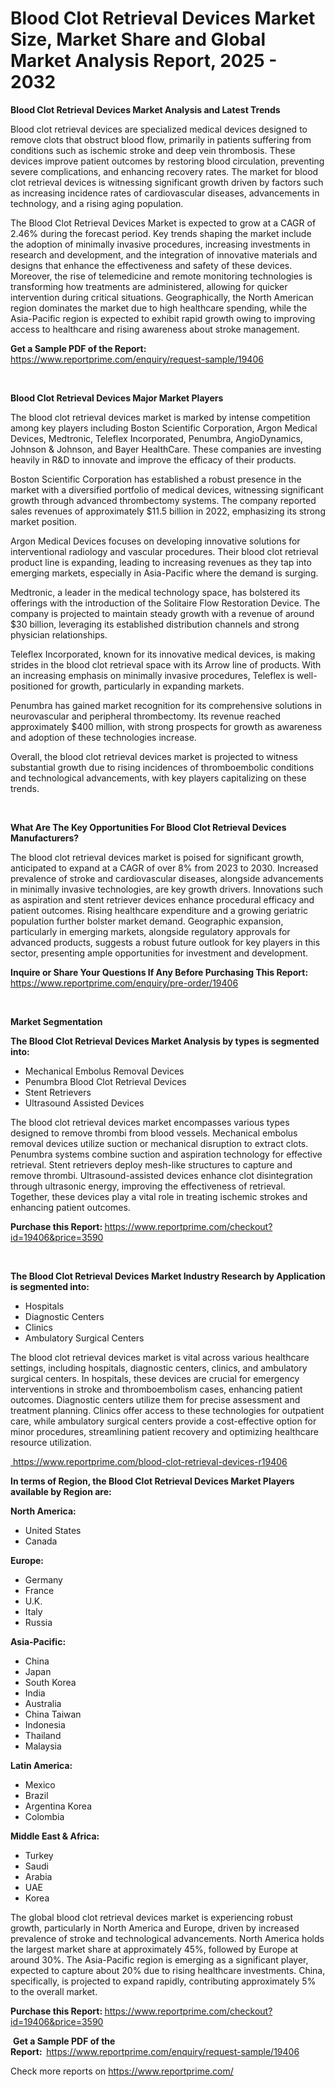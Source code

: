 <p><h1>Blood Clot Retrieval Devices Market Size, Market Share and Global Market Analysis Report, 2025 - 2032</h1></p><p><strong>Blood Clot Retrieval Devices Market Analysis and Latest Trends</strong></p>
<p><p>Blood clot retrieval devices are specialized medical devices designed to remove clots that obstruct blood flow, primarily in patients suffering from conditions such as ischemic stroke and deep vein thrombosis. These devices improve patient outcomes by restoring blood circulation, preventing severe complications, and enhancing recovery rates. The market for blood clot retrieval devices is witnessing significant growth driven by factors such as increasing incidence rates of cardiovascular diseases, advancements in technology, and a rising aging population.</p><p>The Blood Clot Retrieval Devices Market is expected to grow at a CAGR of 2.46% during the forecast period. Key trends shaping the market include the adoption of minimally invasive procedures, increasing investments in research and development, and the integration of innovative materials and designs that enhance the effectiveness and safety of these devices. Moreover, the rise of telemedicine and remote monitoring technologies is transforming how treatments are administered, allowing for quicker intervention during critical situations. Geographically, the North American region dominates the market due to high healthcare spending, while the Asia-Pacific region is expected to exhibit rapid growth owing to improving access to healthcare and rising awareness about stroke management.</p></p>
<p><strong>Get a Sample PDF of the Report:&nbsp;</strong> <a href="https://www.reportprime.com/enquiry/request-sample/19406?utm_campaign=3217&utm_medium=2&utm_source=Github&utm_content=ia&utm_term=19032025&utm_id=blood-clot-retrieval-devices">https://www.reportprime.com/enquiry/request-sample/19406</a></p>
<p>&nbsp;</p>
<p><strong>Blood Clot Retrieval Devices Major Market Players</strong></p>
<p><p>The blood clot retrieval devices market is marked by intense competition among key players including Boston Scientific Corporation, Argon Medical Devices, Medtronic, Teleflex Incorporated, Penumbra, AngioDynamics, Johnson & Johnson, and Bayer HealthCare. These companies are investing heavily in R&D to innovate and improve the efficacy of their products.</p><p>Boston Scientific Corporation has established a robust presence in the market with a diversified portfolio of medical devices, witnessing significant growth through advanced thrombectomy systems. The company reported sales revenues of approximately $11.5 billion in 2022, emphasizing its strong market position.</p><p>Argon Medical Devices focuses on developing innovative solutions for interventional radiology and vascular procedures. Their blood clot retrieval product line is expanding, leading to increasing revenues as they tap into emerging markets, especially in Asia-Pacific where the demand is surging.</p><p>Medtronic, a leader in the medical technology space, has bolstered its offerings with the introduction of the Solitaire Flow Restoration Device. The company is projected to maintain steady growth with a revenue of around $30 billion, leveraging its established distribution channels and strong physician relationships.</p><p>Teleflex Incorporated, known for its innovative medical devices, is making strides in the blood clot retrieval space with its Arrow line of products. With an increasing emphasis on minimally invasive procedures, Teleflex is well-positioned for growth, particularly in expanding markets.</p><p>Penumbra has gained market recognition for its comprehensive solutions in neurovascular and peripheral thrombectomy. Its revenue reached approximately $400 million, with strong prospects for growth as awareness and adoption of these technologies increase.</p><p>Overall, the blood clot retrieval devices market is projected to witness substantial growth due to rising incidences of thromboembolic conditions and technological advancements, with key players capitalizing on these trends.</p></p>
<p>&nbsp;</p>
<p><strong>What Are The Key Opportunities For Blood Clot Retrieval Devices Manufacturers?</strong></p>
<p><p>The blood clot retrieval devices market is poised for significant growth, anticipated to expand at a CAGR of over 8% from 2023 to 2030. Increased prevalence of stroke and cardiovascular diseases, alongside advancements in minimally invasive technologies, are key growth drivers. Innovations such as aspiration and stent retriever devices enhance procedural efficacy and patient outcomes. Rising healthcare expenditure and a growing geriatric population further bolster market demand. Geographic expansion, particularly in emerging markets, alongside regulatory approvals for advanced products, suggests a robust future outlook for key players in this sector, presenting ample opportunities for investment and development.</p></p>
<p><strong>Inquire or Share Your Questions If Any Before Purchasing This Report:</strong> <a href="https://www.reportprime.com/enquiry/pre-order/19406?utm_campaign=3217&utm_medium=2&utm_source=Github&utm_content=ia&utm_term=19032025&utm_id=blood-clot-retrieval-devices">https://www.reportprime.com/enquiry/pre-order/19406</a></p>
<p>&nbsp;</p>
<p><strong>Market Segmentation</strong></p>
<p><strong>The Blood Clot Retrieval Devices Market Analysis by types is segmented into:</strong></p>
<p><ul><li>Mechanical Embolus Removal Devices</li><li>Penumbra Blood Clot Retrieval Devices</li><li>Stent Retrievers</li><li>Ultrasound Assisted Devices</li></ul></p>
<p><p>The blood clot retrieval devices market encompasses various types designed to remove thrombi from blood vessels. Mechanical embolus removal devices utilize suction or mechanical disruption to extract clots. Penumbra systems combine suction and aspiration technology for effective retrieval. Stent retrievers deploy mesh-like structures to capture and remove thrombi. Ultrasound-assisted devices enhance clot disintegration through ultrasonic energy, improving the effectiveness of retrieval. Together, these devices play a vital role in treating ischemic strokes and enhancing patient outcomes.</p></p>
<p><strong>Purchase this Report:&nbsp;</strong><a href="https://www.reportprime.com/checkout?id=19406&price=3590&utm_campaign=3217&utm_medium=2&utm_source=Github&utm_content=ia&utm_term=19032025&utm_id=blood-clot-retrieval-devices">https://www.reportprime.com/checkout?id=19406&price=3590</a></p>
<p>&nbsp;</p>
<p><strong>The Blood Clot Retrieval Devices Market Industry Research by Application is segmented into:</strong></p>
<p><ul><li>Hospitals</li><li>Diagnostic Centers</li><li>Clinics</li><li>Ambulatory Surgical Centers</li></ul></p>
<p><p>The blood clot retrieval devices market is vital across various healthcare settings, including hospitals, diagnostic centers, clinics, and ambulatory surgical centers. In hospitals, these devices are crucial for emergency interventions in stroke and thromboembolism cases, enhancing patient outcomes. Diagnostic centers utilize them for precise assessment and treatment planning. Clinics offer access to these technologies for outpatient care, while ambulatory surgical centers provide a cost-effective option for minor procedures, streamlining patient recovery and optimizing healthcare resource utilization.</p></p>
<p><a href="https://www.reportprime.com/blood-clot-retrieval-devices-r19406?utm_campaign=3217&utm_medium=2&utm_source=Github&utm_content=ia&utm_term=19032025&utm_id=blood-clot-retrieval-devices">&nbsp;https://www.reportprime.com/blood-clot-retrieval-devices-r19406</a></p>
<p><strong>In terms of Region, the Blood Clot Retrieval Devices Market Players available by Region are:</strong></p>
<p>
    <p> <strong> North America: </strong>
        <ul>
            <li>United States</li>
            <li>Canada</li>
        </ul>
        </p> 
    <p> <strong> Europe: </strong>
        <ul>
            <li>Germany</li>
            <li>France</li>
            <li>U.K.</li>
            <li>Italy</li>
            <li>Russia</li>
        </ul>
        </p> 
    <p> <strong> Asia-Pacific: </strong>
        <ul>
            <li>China</li>
            <li>Japan</li>
            <li>South Korea</li>
            <li>India</li>
            <li>Australia</li>
            <li>China Taiwan</li>
            <li>Indonesia</li>
            <li>Thailand</li>
            <li>Malaysia</li>
        </ul>
        </p> 
    <p> <strong> Latin America: </strong>
        <ul>
            <li>Mexico</li>
            <li>Brazil</li>
            <li>Argentina Korea</li>
            <li>Colombia</li>
        </ul>
        </p> 
    <p> <strong> Middle East & Africa: </strong>
        <ul>
            <li>Turkey</li>
            <li>Saudi</li>
            <li>Arabia</li>
            <li>UAE</li>
            <li>Korea</li>
        </ul>
    </p>
    </p>
<p><p>The global blood clot retrieval devices market is experiencing robust growth, particularly in North America and Europe, driven by increased prevalence of stroke and technological advancements. North America holds the largest market share at approximately 45%, followed by Europe at around 30%. The Asia-Pacific region is emerging as a significant player, expected to capture about 20% due to rising healthcare investments. China, specifically, is projected to expand rapidly, contributing approximately 5% to the overall market.</p></p>
<p><strong>Purchase this Report: </strong><a href="https://www.reportprime.com/checkout?id=19406&price=3590&utm_campaign=3217&utm_medium=2&utm_source=Github&utm_content=ia&utm_term=19032025&utm_id=blood-clot-retrieval-devices">https://www.reportprime.com/checkout?id=19406&price=3590</a></p>
<p>&nbsp;<strong>Get a Sample PDF of the Report:&nbsp;&nbsp;</strong><a href="https://www.reportprime.com/enquiry/request-sample/19406?utm_campaign=3217&utm_medium=2&utm_source=Github&utm_content=ia&utm_term=19032025&utm_id=blood-clot-retrieval-devices">https://www.reportprime.com/enquiry/request-sample/19406</a></p>
<p><strong></strong></p>
<p>Check more reports on <a href="https://www.reportprime.com/?utm_campaign=3217&utm_medium=2&utm_source=Github&utm_content=ia&utm_term=19032025&utm_id=blood-clot-retrieval-devices">https://www.reportprime.com/</a></p>